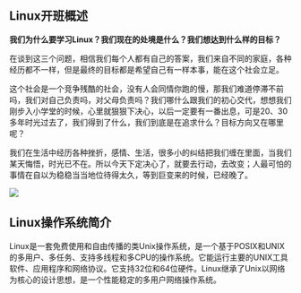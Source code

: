 Linux开班概述
-------------

**我们为什么要学习Linux？我们现在的处境是什么？我们想达到什么样的目标？**

在谈到这三个问题，相信我们每个人都有自己的答案，我们来自不同的家庭，各种经历都不一样，但是最终的目标都是希望自己有一样本事，能在这个社会立足。

这个社会是一个竞争残酷的社会，没有人会同情你跑的慢，那我们难道停滞不前吗，我们对自己负责吗，对父母负责吗？我们哪什么跟我们的初心交代，想想我们刚步入小学堂的时候，心里就狠狠下决心，以后一定要有一番出息，可是20、30多年时光过去了，我们得到了什么，我们到底是在追求什么？目标方向又在哪里呢？

我们在生活中经历各种挫折，感情、生活，很多小的纠结把我们缠在里面，当我们某天悔悟，时光已不在。所以今天下定决心了，就要去行动，去改变；人最可怕的事情在自以为稳稳当当地位待得太久，等到巨变来的时候，已经晚了。

![](media/5587cb1db877cd8b7eadda149501d1e7.jpg)

Linux操作系统简介
-----------------

Linux是一套免费使用和自由传播的类Unix操作系统，是一个基于POSIX和UNIX的多用户、多任务、支持多线程和多CPU的操作系统。它能运行主要的UNIX工具软件、应用程序和网络协议。它支持32位和64位硬件。Linux继承了Unix以网络为核心的设计思想，是一个性能稳定的多用户网络操作系统。

